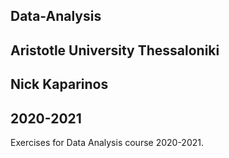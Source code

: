## Data-Analysis
## Aristotle University Thessaloniki
## Nick Kaparinos
## 2020-2021

Exercises for Data Analysis course 2020-2021.
